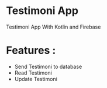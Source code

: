 # Testimoni App
Testimoni App With Kotlin and Firebase

# Features :
- Send Testimoni to database
- Read Testimoni
- Update Testimoni
